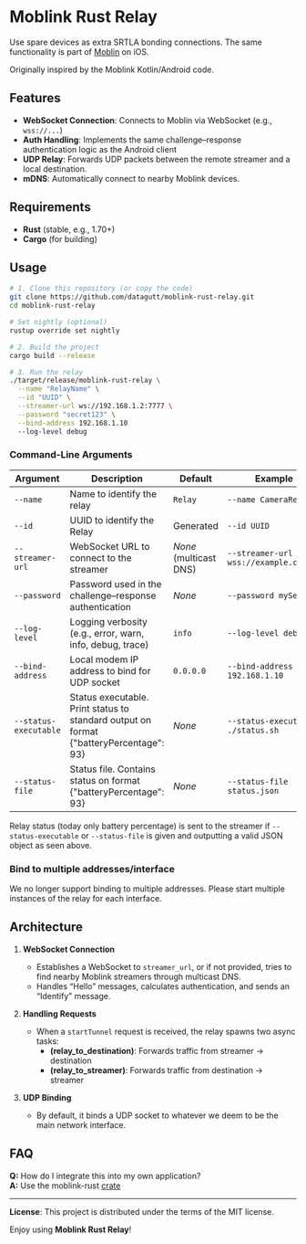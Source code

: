 # Moblink Rust Relay

Use spare devices as extra SRTLA bonding connections. The same functionality is part of [Moblin](https://github.com/eerimoq/moblin) on iOS.

Originally inspired by the Moblink Kotlin/Android code.

## Features

- **WebSocket Connection**: Connects to Moblin via WebSocket (e.g., `wss://...`)  
- **Auth Handling**: Implements the same challenge–response authentication logic as the Android client  
- **UDP Relay**: Forwards UDP packets between the remote streamer and a local destination.  
- **mDNS**: Automatically connect to nearby Moblink devices.

## Requirements

- **Rust** (stable, e.g., 1.70+)
- **Cargo** (for building)

## Usage

```bash
# 1. Clone this repository (or copy the code)
git clone https://github.com/datagutt/moblink-rust-relay.git
cd moblink-rust-relay

# Set nightly (optional)
rustup override set nightly

# 2. Build the project
cargo build --release

# 3. Run the relay
./target/release/moblink-rust-relay \
  --name "RelayName" \
  --id "UUID" \
  --streamer-url ws://192.168.1.2:7777 \
  --password "secret123" \
  --bind-address 192.168.1.10
  --log-level debug
```

### Command-Line Arguments

| Argument         | Description                                                                  | Default       | Example                                     |
|------------------|------------------------------------------------------------------------------|---------------|---------------------------------------------|
| `--name`         | Name to identify the relay                                                   | `Relay`       | `--name CameraRelay1`                       |
| `--id`           | UUID to identify the Relay                                                   | Generated     | `--id UUID`                                 |
| `--streamer-url` | WebSocket URL to connect to the streamer                                     | _None_ (multicast DNS)        | `--streamer-url wss://example.com/ws`       |
| `--password`     | Password used in the challenge–response authentication                       | _None_        | `--password mySecret`                       |
| `--log-level`    | Logging verbosity (e.g., error, warn, info, debug, trace)                    | `info`        | `--log-level debug`                         |
| `--bind-address` | Local modem IP address to bind for UDP socket                                | `0.0.0.0`     | `--bind-address 192.168.1.10`               |
| `--status-executable` | Status executable. Print status to standard output on format {"batteryPercentage": 93} | _None_ | `--status-executable ./status.sh`   |
| `--status-file` | Status file. Contains status on format {"batteryPercentage": 93}              | _None_        | `--status-file status.json`                 |

Relay status (today only battery percentage) is sent to the streamer if `--status-executable` or `--status-file` is given and outputting a valid JSON object as seen above.

### Bind to multiple addresses/interface

We no longer support binding to multiple addresses.
Please start multiple instances of the relay for each interface.

## Architecture

1. **WebSocket Connection**  
   - Establishes a WebSocket to `streamer_url`, or if not provided, tries to find nearby Moblink streamers through multicast DNS.
   - Handles “Hello” messages, calculates authentication, and sends an “Identify” message.

2. **Handling Requests**  
   - When a `startTunnel` request is received, the relay spawns two async tasks:  
     - **(relay_to_destination)**: Forwards traffic from streamer → destination  
     - **(relay_to_streamer)**: Forwards traffic from destination → streamer  

3. **UDP Binding**  
   - By default, it binds a UDP socket to whatever we deem to be the main network interface.

## FAQ

**Q:** How do I integrate this into my own application?  
**A:** Use the moblink-rust [crate](https://crates.io/crates/moblink-rust)

---

**License**: This project is distributed under the terms of the MIT license.

Enjoy using **Moblink Rust Relay**!
